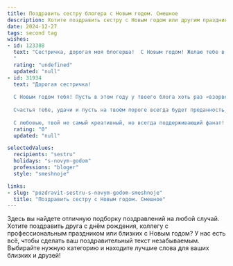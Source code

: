 ```yaml
---
title: Поздравить сестру блогера с Новым годом. Смешное
description: Хотите поздравить сестру с Новым годом или другим праздником? Наш ИИ создаст незабываемое поздравление, а вы обязательно выделитесь среди других.  
date: 2024-12-27
tags: second tag
wishes:
- id: 123388
  text: "Сестричка, дорогая моя блогерша!  С Новым годом! Желаю тебе в новом году такого вирусного контента, что сервера YouTube рухнут от перегрузки, а подписчики будут ставить лайки до посинения! Пусть твой хайп будет вечным, а  просмотры — зашкаливают!  Главное — не забывай отдыхать и, конечно же,  получать удовольствие от жизни,  а не только от количества просмотров!  Счастья, здоровья и море позитива!
  "
  rating: "undefined"
  updated: "null"
- id: 31934
  text: "Дорогая сестричка!
  
  С Новым годом тебя! Пусть в этом году у твоего блога хоть раз «взорвется» так, чтобы даже Дед Мороз зашёл на твой канал и подписался! Желаю, чтобы лайков было больше, чем у моих шуток на семейных праздниках (а это, как ты понимаешь, крайне сложно). Пусть каждый день будет полон ярких идей, креативных видео и отборных шуток, чтобы зрители смеялись и залипали, а не зевали, как когда я рассказываю про свои приключения!
  
  Счастья тебе, удачи и пусть на твоём пороге всегда будет преданность, как у твоих подписчиков! А я уж постараюсь не забывать ставить лайки!
  
  С любовью, твой не самый креативный, но всегда поддерживающий фанат! 🎉✨"
  rating: "0"
  updated: "null"

selectedValues:
  recipients: "sestru"
  holidays: "s-novym-godom"
  professions: "bloger"
  style: "smeshnoje"

links:
- slug: "pozdravit-sestru-s-novym-godom-smeshnoje"
  title: "Поздравить сестру с Новым годом. Смешное"
---
```


Здесь вы найдете отличную подборку поздравлений на любой случай. 
Хотите поздравить друга с днём рождения, коллегу с профессиональным праздником или близких с Новым годом? У нас есть всё, чтобы сделать ваш поздравительный текст незабываемым. Выбирайте нужную категорию и находите лучшие слова для ваших близких и друзей!
